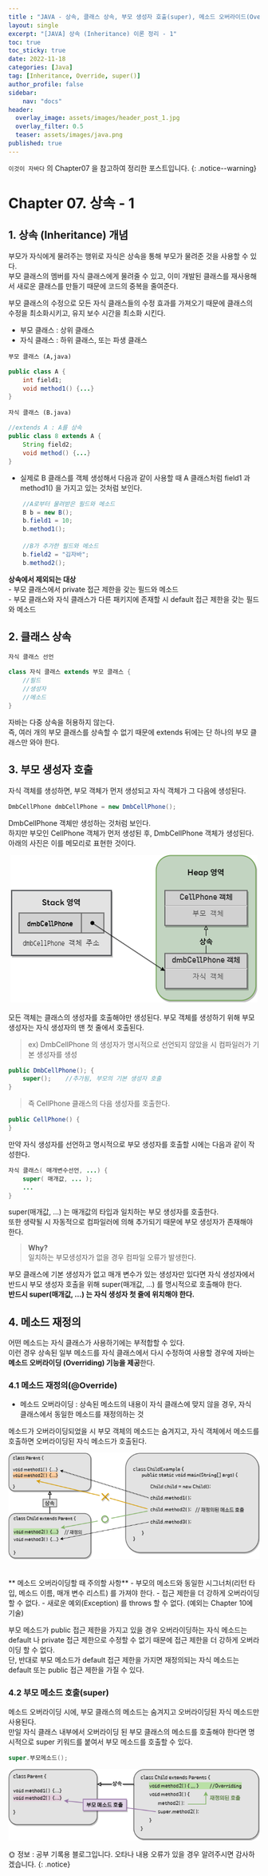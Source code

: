 ```yaml
---
title : "JAVA - 상속, 클래스 상속, 부모 생성자 호출(super), 메소드 오버라이드(Override)"
layout: single
excerpt: "[JAVA] 상속 (Inheritance) 이론 정리 - 1"
toc: true
toc_sticky: true
date: 2022-11-18
categories: [Java]
tag: [Inheritance, Override, super()]
author_profile: false
sidebar:
    nav: "docs"
header:
  overlay_image: assets/images/header_post_1.jpg
  overlay_filter: 0.5 
  teaser: assets/images/java.png
published: true
---
```


`이것이 자바다` 의 Chapter07 을 참고하여 정리한 포스트입니다.
{: .notice--warning}

# Chapter 07. 상속 - 1

## 1. 상속 (Inheritance) 개념  

부모가 자식에게 물려주는 행위로 자식은 상속을 통해 부모가 물려준 것을 사용할 수 있다.  
부모 클래스의 멤버를 자식 클래스에게 물려줄 수 있고, 이미 개발된 클래스를 재사용해서 새로운 클래스를 만들기 때문에 코드의 중복을 줄여준다.

부모 클래스의 수정으로 모든 자식 클래스들의 수정 효과를 가져오기 때문에
클래스의 수정을 최소화시키고, 유지 보수 시간을 최소화 시킨다.

- 부모 클래스 : 상위 클래스  
- 자식 클래스 : 하위 클래스, 또는 파생 클래스

`부모 클래스 (A,java)`

```java
public class A {
    int field1;
    void method1() {...}
}
```

`자식 클래스 (B.java)`

```java
//extends A : A를 상속
public class 8 extends A {  
    String field2;
    void method() {...}
}
```

- 실제로 B 클래스를 객체 생성해서 다음과 같이 사용할 때 A 클래스처럼 field1 과 method1() 을 가지고 있는 것처럼 보인다.

```java
    //A로부터 물려받은 필드와 메소드
    B b = new B();
    b.field1 = 10;
    b.method1();

    //B가 추가한 필드와 메소드
    b.field2 = "김자바";
    b.method2();
 ```
  
**상속에서 제외되는 대상**  
\- 부모 클래스에서 private 접근 제한을 갖는 필드와 메소드  
\- 부모 클래스와 자식 클래스가 다른 패키지에 존재할 시 default 접근 제한을 갖는 필드와 메소드  

## 2. 클래스 상속  

`자식 클래스 선언`

```java
class 자식 클래스 extends 부모 클래스 { 
    //필드
    //생성자
    //메소드
}
```

자바는 다중 상속을 허용하지 않는다.  
즉, 여러 개의 부모 클래스를 상속할 수 없기 때문에 extends 뒤에는 단 하나의 부모 클래스만 와야 한다.  

## 3. 부모 생성자 호출  

자식 객체를 생성하면, 부모 객체가 먼저 생성되고 자식 객체가 그 다음에 생성된다.  

```java
DmbCellPhone dmbCellPhone = new DmbCellPhone();
```

DmbCellPhone 객체만 생성하는 것처럼 보인다.  
하지만 부모인 CellPhone 객체가 먼저 생성된 후, DmbCellPhone 객체가 생성된다.
아래의 사진은 이를 메모리로 표현한 것이다.
<center><img src="/images/2022-11-18-java_Inheritance/Inheritance_memory.png"></center>

<br>
모든 객체는 클래스의 생성자를 호출해야만 생성된다.  
부모 객체를 생성하기 위해 부모 생성자는 자식 생성자의 맨 첫 줄에서 호출된다.  

> ex) DmbCellPhone 의 생성자가 명시적으로 선언되지 않았을 시 컴파일러가 기본 생성자를 생성  

```java
public DmbCellPhone(); {
    super();    //추가됨, 부모의 기본 생성자 호출
}
```

> 즉 CellPhone 클래스의 다음 생성자를 호출한다.  

```java
public CellPhone() {
}
```

만약 자식 생성자를 선언하고 명시적으로 부모 생성자를 호출할 시에는 다음과 같이 작성한다.

```java
자식 클래스( 매개변수선언, ...) {
    super( 매개값, ... );
    ...
}
```

super(매개값, ...) 는 매개값의 타입과 일치하는 부모 생성자를 호출한다.  
또한 생략될 시 자동적으로 컴파일러에 의해 추가되기 때문에 부모 생성자가 존재해야 한다.  
> **Why?**  
일치하는 부모생성자가 없을 경우 컴파일 오류가 발생한다.

부모 클래스에 기본 생성자가 없고 매개 변수가 있는 생성자만 있다면 자식 생성자에서 반드시 부모 생성자 호출을 위해 super(매개값, ...) 를 명시적으로 호출해야 한다.  
**반드시 super(매개값, ...) 는 자식 생성자 첫 줄에 위치해야 한다.**  

## 4. 메소드 재정의

어떤 메소드는 자식 클래스가 사용하기에는 부적합할 수 있다.  
이런 경우 상속된 일부 메소드를 자식 클래스에서 다시 수정하여 사용할 경우에 자바는 **메소드 오버라이딩 (Overriding) 기능을 제공**한다.

### 4.1 메소드 재정의(@Override)  

- 메소드 오버라이딩 : 상속된 메소드의 내용이 자식 클래스에 맞지 않을 경우, 자식 클래스에서 동일한 메소드를 재정의하는 것  

메소드가 오버라이딩되었을 시 부모 객체의 메소드는 숨겨지고, 자식 객체에서 메소드를 호출하면 오버라이딩된 자식 메소드가 호출된다.
<center><img src="/images/2022-11-18-java_Inheritance/method_override.png"></center>  
<br>
<br>
**<i class="fa fa-exclamation-triangle" aria-hidden="true"></i>  메소드 오버라이딩할 때 주의할 사항**
- 부모의 메소드와 동일한 시그너처(리턴 타입, 메소드 이름, 매개 변수 리스트) 를 가져야 한다.  
- 접근 제한을 더 강하게 오버라이딩 할 수 없다.  
- 새로운 예외(Exception) 를 throws 할 수 없다. (예외는 Chapter 10에 기술)

부모 메소드가 public 접근 제한을 가지고 있을 경우 오버라이딩하는 자식 메소드는 default 나 private 접근 제한으로 수정할 수 없기 때문에 접근 제한을 더 강하게 오버라이딩 할 수 없다.  
단, 반대로 부모 메소드가 default 접근 제한을 가지면 재정의되는 자식 메소드는 default 또는 public 접근 제한을 가질 수 있다.  

### 4.2 부모 메소드 호출(super)  

메소드 오버라이딩 시에, 부모 클래스의 메소드는 숨겨지고 오버라이딩된 자식 메소드만 사용된다.  
만일 자식 클래스 내부에서 오버라이딩 된 부모 클래스의 메소드를 호출해야 한다면 명시적으로 super 키워드를 붙여서 부모 메소드를 호출할 수 있다.  

```java
super.부모메소드();
```  

<center><img src="/images/2022-11-18-java_Inheritance/super_method.png"></center>  

🌞 정보 : 공부 기록용 블로그입니다. 오타나 내용 오류가 있을 경우 알려주시면 감사하겠습니다.
{: .notice}
